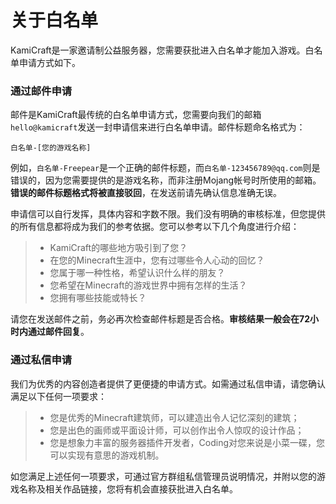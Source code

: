# 关于白名单

KamiCraft是一家邀请制公益服务器，您需要获批进入白名单才能加入游戏。白名单申请方式如下。

### 通过邮件申请

邮件是KamiCraft最传统的白名单申请方式，您需要向我们的邮箱`hello@kamicraft`发送一封申请信来进行白名单申请。邮件标题命名格式为：

    白名单-[您的游戏名称]

例如，`白名单-Freepear`是一个正确的邮件标题，而`白名单-123456789@qq.com`则是错误的，因为您需要提供的是游戏名称，而非注册Mojang帐号时所使用的邮箱。**错误的邮件标题格式将被直接驳回**，在发送前请先确认信息准确无误。

申请信可以自行发挥，具体内容和字数不限。我们没有明确的审核标准，但您提供的所有信息都将成为我们的参考依据。您可以参考以下几个角度进行介绍：

> - KamiCraft的哪些地方吸引到了您？
> - 在您的Minecraft生涯中，您有过哪些令人心动的回忆？
> - 您属于哪一种性格，希望认识什么样的朋友？
> - 您希望在Minecraft的游戏世界中拥有怎样的生活？
> - 您拥有哪些技能或特长？

请您在发送邮件之前，务必再次检查邮件标题是否合格。**审核结果一般会在72小时内通过邮件回复**。

### 通过私信申请

我们为优秀的内容创造者提供了更便捷的申请方式。如需通过私信申请，请您确认满足以下任何一项要求：

> - 您是优秀的Minecraft建筑师，可以建造出令人记忆深刻的建筑；
> - 您是出色的画师或平面设计师，可以创作出令人惊叹的设计作品；
> - 您是想象力丰富的服务器插件开发者，Coding对您来说是小菜一碟，您可以实现有意思的游戏机制。

如您满足上述任何一项要求，可通过官方群组私信管理员说明情况，并附以您的游戏名称及相关作品链接，您将有机会直接获批进入白名单。